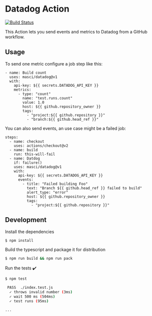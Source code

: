 # Datadog Action

[![Build Status](https://github.com/actions/typescript-action/workflows/build-test/badge.svg)](https://github.com/actions/typescript-action/actions)

This Action lets you send events and metrics to Datadog from a GitHub workflow.

## Usage

To send one metric configure a job step like this:

```
- name: Build count
  uses: masci/datadog@v1
  with:
    api-key: ${{ secrets.DATADOG_API_KEY }}
    metrics:
      - type: "count"
        name: "test.runs.count"
        value: 1.0
        host: ${{ github.repository_owner }}
        tags:
          - "project:${{ github.repository }}"
          - "branch:${{ github.head_ref }}"
```

You can also send events, an use case might be a failed job:
```
steps:
  - name: checkout
    uses: actions/checkout@v2
  - name: build
    run: this-will-fail
  - name: Datdog
    if: failure()
    uses: masci/datadog@v1
    with:
      api-key: ${{ secrets.DATADOG_API_KEY }}
      events:
        - title: "Failed building Foo"
          text: "Branch ${{ github.head_ref }} failed to build"
          alert_type: "error"
          host: ${{ github.repository_owner }}
          tags:
            - "project:${{ github.repository }}"
```

## Development

Install the dependencies
```bash
$ npm install
```

Build the typescript and package it for distribution
```bash
$ npm run build && npm run pack
```

Run the tests :heavy_check_mark:
```bash
$ npm test

 PASS  ./index.test.js
  ✓ throws invalid number (3ms)
  ✓ wait 500 ms (504ms)
  ✓ test runs (95ms)

...
```
